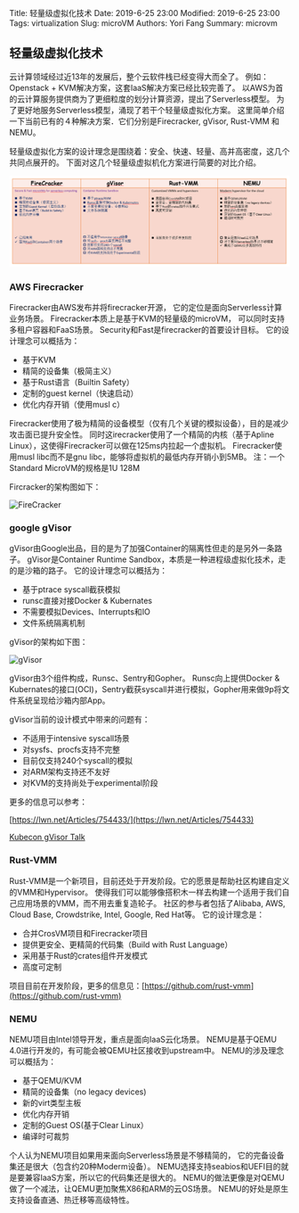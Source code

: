 Title: 轻量级虚拟化技术
Date: 2019-6-25 23:00
Modified: 2019-6-25 23:00
Tags: virtualization
Slug: microVM
Authors: Yori Fang
Summary: microvm

## 轻量级虚拟化技术

云计算领域经过近13年的发展后，整个云软件栈已经变得大而全了。
例如：Openstack + KVM解决方案，这套IaaS解决方案已经比较完善了。
以AWS为首的云计算服务提供商为了更细粒度的划分计算资源，提出了Serverless模型。
为了更好地服务Serverless模型，涌现了若干个轻量级虚拟化方案。
这里简单介绍一下当前已有的４种解决方案．它们分别是Firecracker, gVisor, Rust-VMM 和NEMU。

轻量级虚拟化方案的设计理念是围绕着：安全、快速、轻量、高并高密度，这几个共同点展开的。
下面对这几个轻量级虚拟机化方案进行简要的对比介绍。

![Light Weight Virt](../images/lightweight-virt.png)

### AWS Firecracker

Firecracker由AWS发布并将firecracker开源，
它的定位是面向Serverless计算业务场景。
Firecracker本质上是基于KVM的轻量级的microVM，
可以同时支持多租户容器和FaaS场景。
Security和Fast是firecracker的首要设计目标。
它的设计理念可以概括为：

* 基于KVM
* 精简的设备集（极简主义）
* 基于Rust语言（Builtin Safety）
* 定制的guest kernel（快速启动）
* 优化内存开销（使用musl c）

Firecracker使用了极为精简的设备模型（仅有几个关键的模拟设备），目的是减少攻击面已提升安全性。
同时这irecracker使用了一个精简的内核（基于Apline Linux），这使得Firecracker可以做在125ms内拉起一个虚拟机。
Firecracker使用musl libc而不是gnu libc，能够将虚拟机的最低内存开销小到5MB。
注：一个Standard MicroVM的规格是1U 128M

Fircracker的架构图如下：

![FireCracker](https://firecracker-microvm.github.io/img/diagram-desktop@3x.png)

### google gVisor

gVisor由Google出品，目的是为了加强Container的隔离性但走的是另外一条路子。
gVisor是Container Runtime Sandbox，本质是一种进程级虚拟化技术，走的是沙箱的路子。
它的设计理念可以概括为：

* 基于ptrace syscall截获模拟
* runsc直接对接Docker & Kubernates
* 不需要模拟Devices、Interrupts和IO
* 文件系统隔离机制

gVisor的架构如下图：

![gVisor](https://static.lwn.net/images/conf/2018/kubecon/gvisor.png)


gVisor由3个组件构成，Runsc、Sentry和Gopher。
Runsc向上提供Docker & Kubernates的接口(OCI)，Sentry截获syscall并进行模拟，Gopher用来做9p将文件系统呈现给沙箱内部App。

gVisor当前的设计模式中带来的问题有：

* 不适用于intensive syscall场景
* 对sysfs、procfs支持不完整
* 目前仅支持240个syscall的模拟
* 对ARM架构支持还不友好
* 对KVM的支持尚处于experimental阶段

更多的信息可以参考：

[https://lwn.net/Articles/754433/](https://lwn.net/Articles/754433)

[Kubecon gVisor Talk](https://schd.ws/hosted_files/kccnceu18/47/Container%20Isolation%20at%20Scale.pdf)

### Rust-VMM

Rust-VMM是一个新项目，目前还处于开发阶段。它的愿景是帮助社区构建自定义的VMM和Hypervisor。
使得我们可以能够像搭积木一样去构建一个适用于我们自己应用场景的VMM，而不用去重复造轮子。
社区的参与者包括了Alibaba, AWS, Cloud Base, Crowdstrike, Intel, Google, Red Hat等。
它的设计理念是：

* 合并CrosVM项目和Firecracker项目
* 提供更安全、更精简的代码集（Build with Rust Language）
* 采用基于Rust的crates组件开发模式
* 高度可定制

项目目前在开发阶段，更多的信息见：[https://github.com/rust-vmm](https://github.com/rust-vmm)

### NEMU

NEMU项目由Intel领导开发，重点是面向IaaS云化场景。
NEMU是基于QEMU 4.0进行开发的，有可能会被QEMU社区接收到upstream中。
NEMU的涉及理念可以概括为：

* 基于QEMU/KVM
* 精简的设备集（no legacy devices)
* 新的virt类型主板
* 优化内存开销
* 定制的Guest OS(基于Clear Linux）
* 编译时可裁剪

个人认为NEMU项目如果用来面向Serverless场景是不够精简的，
它的完备设备集还是很大（包含约20种Moderm设备）。
NEMU选择支持seabios和UEFI目的就是要兼容IaaS方案，所以它的代码集还是很大的。
NEMU的做法更像是对QEMU做了一个减法，让QEMU更加聚焦X86和ARM的云OS场景。
NEMU的好处是原生支持设备直通、热迁移等高级特性。


